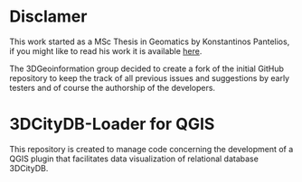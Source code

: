# Disclamer
This work started as a MSc Thesis in Geomatics by Konstantinos Pantelios, if you might like to read his work it is available [here]([here](http://resolver.tudelft.nl/uuid:fb532bef-81b9-482b-921a-e7ce907cb544)).

The 3DGeoinformation group decided to create a fork of the initial GitHub repository to keep the track of all previous issues and suggestions by early testers and of course the authorship of the developers.

# 3DCityDB-Loader for QGIS
This repository is created to manage code concerning the development of a QGIS plugin that facilitates data visualization of relational database 3DCityDB.
